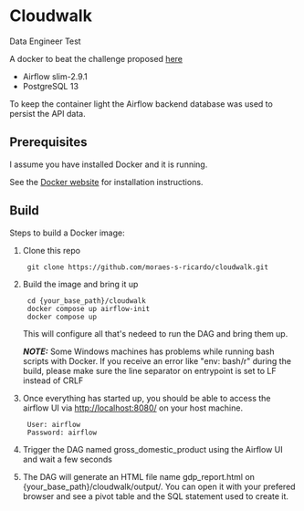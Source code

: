 # Cloudwalk
Data Engineer Test

A docker to beat the challenge proposed [here](https://github.com/betosaulo-cw/data-engineer-test/tree/main)

 * Airflow slim-2.9.1
 * PostgreSQL 13

To keep the container light the Airflow backend database was used to persist the API data.

Prerequisites
-----

I assume you have installed Docker and it is running.

See the [Docker website](http://www.docker.io/gettingstarted/#h_installation) for installation instructions.

Build
-----

Steps to build a Docker image:

1. Clone this repo

        git clone https://github.com/moraes-s-ricardo/cloudwalk.git

2. Build the image and bring it up

        cd {your_base_path}/cloudwalk
        docker compose up airflow-init
        docker compose up

    This will configure all that's nedeed to run the DAG and bring them up.

    **_NOTE:_** Some Windows machines has problems while running bash scripts with Docker. If you receive an error like "env: bash/r" during the build, please make
                sure the line separator on entrypoint is set to LF instead of CRLF

4. Once everything has started up, you should be able to access the airflow UI via [http://localhost:8080/](http://localhost:8080/) on your host machine.

        User: airflow
        Password: airflow

5. Trigger the DAG named gross_domestic_product using the Airflow UI and wait a few seconds

6. The DAG will generate an HTML file name gdp_report.html on {your_base_path}/cloudwalk/output/. 
You can open it with your prefered browser and see a pivot table and the SQL statement used to create it.
